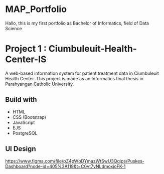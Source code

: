 # MAP_Portfolio
Hallo, this is my first portfolio as Bachelor of Informatics, field of Data Science

# Project 1 : Ciumbuleuit-Health-Center-IS
A web-based information system for patient treatment data in Ciumbuleuit Health Center. This project is made as an Informatics final thesis in Parahyangan Catholic University.

## Build with
- HTML
- CSS (Bootstrap)
- JavaScript
- EJS
- PostgreSQL

## UI Design
https://www.figma.com/file/pZ4pWbDYmazWtSwU3Qqjps/Puskes-Dashboard?node-id=405%3A119&t=C0vt7vNLdmoxjoFK-1
